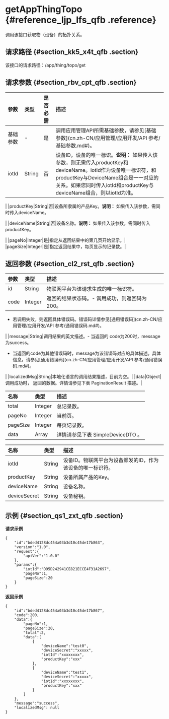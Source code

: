 # getAppThingTopo {#reference_ljp_lfs_qfb .reference}

调用该接口获取物（设备）的拓扑关系。

## 请求路径 {#section_kk5_x4t_qfb .section}

该接口的请求路径：/app/thing/topo/get

## 请求参数 {#section_rbv_cpt_qfb .section}

|参数|类型|是否必需|描述|
|:-|:-|:---|:-|
|基础参数|-|是|调用应用管理API所需基础参数，请参见[基础参数](cn.zh-CN/应用管理/应用开发/API 参考/基础参数.md#)。|
|iotId|String|否|设备ID，设备的唯一标识。**说明：** 如果传入该参数，则无需传入productKey和deviceName。iotId作为设备唯一标识符，和productKey与DeviceName组合是一一对应的关系。如果您同时传入iotId和productKey与deviceName组合，则以iotId为准。

|
|productKey|String|否|设备所隶属的产品Key。**说明：** 如果传入该参数，需同时传入deviceName。

|
|deviceName|String|否|设备名称。**说明：** 如果传入该参数，需同时传入productKey。

|
|pageNo|Integer|是|指定从返回结果中的第几页开始显示。|
|pageSize|Integer|是|指定返回结果中，每页显示的记录数。|

## 返回参数 {#section_cl2_rst_qfb .section}

|参数|类型|描述|
|:-|:-|:-|
|id|String|物联网平台为该请求生成的唯一标识符。|
|code|Integer|返回的结果状态码。-   调用成功，则返回码为 200。
-   若调用失败，则返回具体错误码。错误码详情参见[通用错误码](cn.zh-CN/应用管理/应用开发/API 参考/通用错误码.md#)。

|
|message|String|调用结果的英文描述。-   当返回的 code为200时，message 为success。
-   当返回的code为其他错误码时，message为该错误码对应的具体描述。具体信息，请参见[通用错误码](cn.zh-CN/应用管理/应用开发/API 参考/通用错误码.md#)。

|
|localizedMsg|String|本地化语言的调用结果描述，目前为空。|
|data|Object|调用成功时， 返回的数据。详情请参见下表 PaginationResult 描述。|

|名称|类型|描述|
|:-|:-|:-|
|total|Integer|总记录数。|
|pageNo|Integer|当前页。|
|pageSize|Integer|每页记录数。|
|data|Array|详情请参见下表 SimpleDeviceDTO 。|

|名称|类型|描述|
|:-|:-|:-|
|iotId|String|设备ID。物联网平台为设备颁发的ID，作为该设备的唯一标识符。|
|productKey|String|设备所属产品的Key。|
|deviceName|String|设备名称。|
|deviceSecret|String|设备秘钥。|

## 示例 {#section_qs1_zxt_qfb .section}

**请求示例**

```
{
    "id":"bded4128dc454a03b3d10c45de17b863",
    "version":"1.0",
    "request":{
        "apiVer":"1.0.0"
    },
    "params":{
        "iotId":"D95D242941CE821ECCE4F31A2697",
        "pageNo":1,
        "pageSize":20
    }
}
```

**返回示例**

```
{
    "id":"bded4128dc454a03b3d10c45de17b867",
    "code":200,
    "data":{
        "pageNo":1,
        "pageSize":20,
        "total":2,
        "data":[
            {
                "deviceName":"test0",
                "deviceSecret":"xxxxx",
                "iotId":"xxxxxxxx",
                "productKey":"xxx"
            },
            {
                "deviceName":"test1",
                "deviceSecret":"xxxxx",
                "iotId":"xxxxxxxx",
                "productKey":"xxx"
            }
        ]
    },
    "message":"success",
    "localizedMsg": null
}
```


